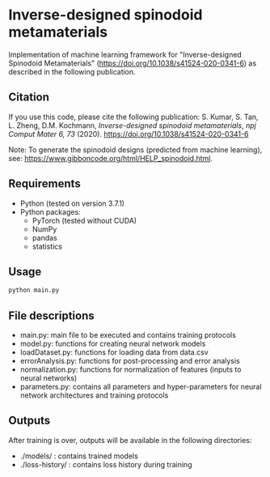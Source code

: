 # Inverse-designed spinodoid metamaterials
Implementation of machine learning framework for "Inverse-designed Spinodoid Metamaterials" (https://doi.org/10.1038/s41524-020-0341-6) as described in the following publication.

## Citation
If you use this code, please cite the following publication:
S. Kumar, S. Tan, L. Zheng, D.M. Kochmann, *Inverse-designed spinodoid metamaterials*, _npj Comput Mater 6, 73_ (2020). https://doi.org/10.1038/s41524-020-0341-6

Note: To generate the spinodoid designs (predicted from machine learning), see: https://www.gibboncode.org/html/HELP_spinodoid.html.

## Requirements

- Python (tested on version 3.7.1)
- Python packages:
    - PyTorch (tested without CUDA)
    - NumPy
    - pandas
    - statistics

## Usage

```sh
python main.py
```

## File descriptions
- main.py: main file to be executed and contains training protocols
- model.py: functions for creating neural network models
- loadDataset.py: functions for loading data from data.csv
- errorAnalysis.py: functions for post-processing and error analysis
- normalization.py: functions for normalization of features (inputs to neural networks)
- parameters.py: contains all parameters and hyper-parameters for neural network architectures and training protocols

## Outputs
After training is over, outputs will be available in the following directories:
- ./models/ : contains trained models
- ./loss-history/ : contains loss history during training

